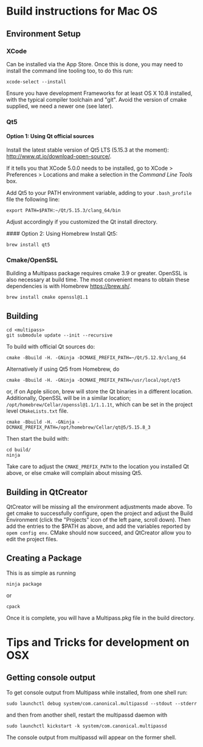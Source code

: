 Build instructions for Mac OS
=============================

Environment Setup
-----------------
### XCode
Can be installed via the App Store. Once this is done, you may need to install the command line tooling too, to do this run:

    xcode-select --install

Ensure you have development Frameworks for at least OS X 10.8 installed, with the typical compiler toolchain and "git". Avoid the version of cmake supplied, we need a newer one (see later).

### Qt5
#### Option 1: Using Qt official sources
Install the latest stable version of Qt5 LTS (5.15.3 at the moment): <http://www.qt.io/download-open-source/>.

If it tells you that XCode 5.0.0 needs to be installed, go to XCode > Preferences > Locations and make a selection in the _Command Line Tools_ box.

Add Qt5 to your PATH environment variable, adding to your `.bash_profile` file the following line:

    export PATH=$PATH:~/Qt/5.15.3/clang_64/bin

Adjust accordingly if you customized the Qt install directory.

#### Option 2: Using Homebrew
Install Qt5:

    brew install qt5

### Cmake/OpenSSL
Building a Multipass package requires cmake 3.9 or greater. OpenSSL is also necessary at build time. The most convenient means to obtain these dependencies is with Homebrew <https://brew.sh/>.

    brew install cmake openssl@1.1

Building
---------------------------------------
    cd <multipass>
    git submodule update --init --recursive

To build with official Qt sources do:

    cmake -Bbuild -H. -GNinja -DCMAKE_PREFIX_PATH=~/Qt/5.12.9/clang_64

Alternatively if using Qt5 from Homebrew, do

    cmake -Bbuild -H. -GNinja -DCMAKE_PREFIX_PATH=/usr/local/opt/qt5

or, if on Apple silicon, brew will store the Qt binaries in a different location. Additionally, OpenSSL will be in a similar location; `/opt/homebrew/Cellar/openssl@1.1/1.1.1t`, which can be set in the project level `CMakeLists.txt` file.

    cmake -Bbuild -H. -GNinja -DCMAKE_PREFIX_PATH=/opt/homebrew/Cellar/qt@5/5.15.8_3

Then start the build with:

    cd build/
    ninja

Take care to adjust the `CMAKE_PREFIX_PATH` to the location you installed Qt above, or else cmake will complain about missing Qt5.

Building in QtCreator
---------------------
QtCreator will be missing all the environment adjustments made above. To get cmake to successfully configure, open the project and adjust the Build Environment (click the "Projects" icon of the left pane, scroll down). Then add the entries to the $PATH as above, and add the variables reported by `opem config env`. CMake should now succeed, and QtCreator allow you to edit the project files.


Creating a Package
------------------
This is as simple as running

    ninja package

or

    cpack

Once it is complete, you will have a Multipass.pkg file in the build directory.


Tips and Tricks for development on OSX
======================================

Getting console output
----------------------
To get console output from Multipass while installed, from one shell run:

    sudo launchctl debug system/com.canonical.multipassd --stdout --stderr

and then from another shell, restart the multipassd daemon with

    sudo launchctl kickstart -k system/com.canonical.multipassd

The console output from multipassd will appear on the former shell.
